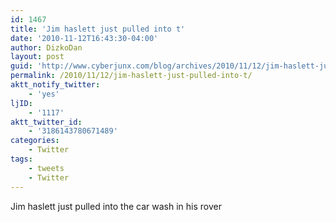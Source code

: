 ```yaml
---
id: 1467
title: 'Jim haslett just pulled into t'
date: '2010-11-12T16:43:30-04:00'
author: DizkoDan
layout: post
guid: 'http://www.cyberjunx.com/blog/archives/2010/11/12/jim-haslett-just-pulled-into-t/'
permalink: /2010/11/12/jim-haslett-just-pulled-into-t/
aktt_notify_twitter:
    - 'yes'
ljID:
    - '1117'
aktt_twitter_id:
    - '3186143780671489'
categories:
    - Twitter
tags:
    - tweets
    - Twitter
---
```


Jim haslett just pulled into the car wash in his rover